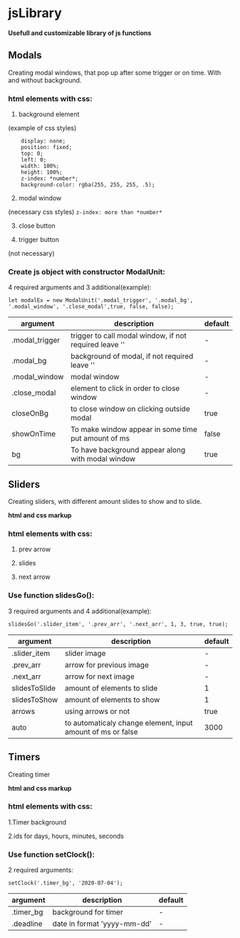 # jsLibrary
**Usefull and customizable library of js functions**
## Modals
Creating modal windows, that pop up after some trigger or on time.
With and without background.

### html elements with css:

1. background element 

(example of css styles)
```
    display: none;
    position: fixed;
    top: 0;
    left: 0;
    width: 100%;
    height: 100%;
    z-index: *number*;
    background-color: rgba(255, 255, 255, .5);
```

2. modal window 

(necessary css styles)
`z-index: more than *number*`

3. close button

4. trigger button 

(not necessary)

### Create js object with constructor ModalUnit:

4 required arguments and 3 additional(example):
```
let modalEx = new ModalUnit('.modal_trigger', '.modal_bg', '.modal_window', '.close_modal',true, false, false);
```

argument | description | default
---------|-------------|--------
.modal_trigger | trigger to call modal window, if not required leave ''| -
.modal_bg | background of modal, if not required leave '' | -
.modal_window | modal window | -
.close_modal | element to click in order to close window | -
closeOnBg | to close window on clicking outside modal | true
showOnTime | To make window appear in some time put amount of ms | false
bg | To have background appear along with modal window | true 

## Sliders
Creating sliders, with different amount slides to show and to slide.

**html and css markup**

### html elements with css:

1. prev arrow

2. slides

3. next arrow

### Use function slidesGo():

3 required arguments and 4 additional(example):
```
slidesGo('.slider_item', '.prev_arr', '.next_arr', 1, 3, true, true);
```

argument | description | default
---------|-------------|--------
.slider_item | slider image | -
.prev_arr | arrow for previous image | -
.next_arr | arrow for next image | -
slidesToSlide | amount of elements to slide | 1
slidesToShow | amount of elements to show | 1
arrows | using arrows or not | true
auto | to automaticaly change element, input amount of ms or false | 3000

## Timers
Creating timer

**html and css markup**

### html elements with css:

1.Timer background

2.ids for days, hours, minutes, seconds

### Use function setClock():

2 required arguments:
```
setClock('.timer_bg', '2020-07-04');
```
argument | description | default
---------|-------------|--------
.timer_bg | background for timer | -
.deadline | date in format 'yyyy-mm-dd'| -
